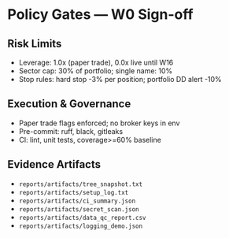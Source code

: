 # Policy Gates — W0 Sign-off

## Risk Limits
- Leverage: 1.0x (paper trade), 0.0x live until W16
- Sector cap: 30% of portfolio; single name: 10%
- Stop rules: hard stop -3% per position; portfolio DD alert -10%

## Execution & Governance
- Paper trade flags enforced; no broker keys in env
- Pre-commit: ruff, black, gitleaks
- CI: lint, unit tests, coverage>=60% baseline

## Evidence Artifacts
- `reports/artifacts/tree_snapshot.txt`
- `reports/artifacts/setup_log.txt`
- `reports/artifacts/ci_summary.json`
- `reports/artifacts/secret_scan.json`
- `reports/artifacts/data_qc_report.csv`
- `reports/artifacts/logging_demo.json`
